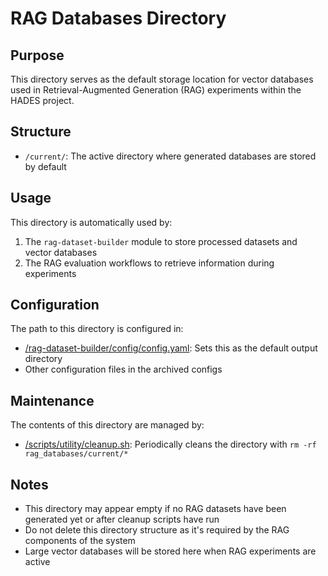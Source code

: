 # RAG Databases Directory

## Purpose
This directory serves as the default storage location for vector databases used in Retrieval-Augmented Generation (RAG) experiments within the HADES project. 

## Structure
- `/current/`: The active directory where generated databases are stored by default

## Usage
This directory is automatically used by:
1. The `rag-dataset-builder` module to store processed datasets and vector databases
2. The RAG evaluation workflows to retrieve information during experiments

## Configuration
The path to this directory is configured in:
- [/rag-dataset-builder/config/config.yaml](cci:7://file:///home/todd/ML-Lab/New-HADES/rag-dataset-builder/config/config.yaml:0:0-0:0): Sets this as the default output directory
- Other configuration files in the archived configs

## Maintenance
The contents of this directory are managed by:
- [/scripts/utility/cleanup.sh](cci:7://file:///home/todd/ML-Lab/New-HADES/scripts/utility/cleanup.sh:0:0-0:0): Periodically cleans the directory with `rm -rf rag_databases/current/*`

## Notes
- This directory may appear empty if no RAG datasets have been generated yet or after cleanup scripts have run
- Do not delete this directory structure as it's required by the RAG components of the system
- Large vector databases will be stored here when RAG experiments are active